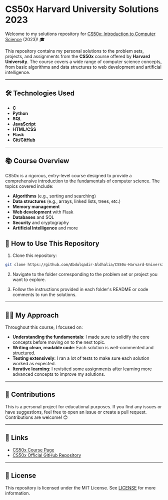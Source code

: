 # CS50x Harvard University Solutions 2023

Welcome to my solutions repository for [CS50x: Introduction to Computer Science](https://online-learning.harvard.edu/course/cs50-introduction-computer-science) (2023)! 🎓

This repository contains my personal solutions to the problem sets, projects, and assignments from the **CS50x** course offered by **Harvard University**. The course covers a wide range of computer science concepts, from basic algorithms and data structures to web development and artificial intelligence.

---

## 🛠️ Technologies Used

- **C**
- **Python**
- **SQL**
- **JavaScript**
- **HTML/CSS**
- **Flask**
- **Git/GitHub**

---

## 📚 Course Overview

CS50x is a rigorous, entry-level course designed to provide a comprehensive introduction to the fundamentals of computer science. The topics covered include:

- **Algorithms** (e.g., sorting and searching)
- **Data structures** (e.g., arrays, linked lists, trees, etc.)
- **Memory management**
- **Web development** with Flask
- **Databases** and SQL
- **Security** and cryptography
- **Artificial Intelligence** and more


## 📝 How to Use This Repository

1. Clone this repository:

```bash
git clone https://github.com/Abdulqadir-Aldhalia/CS50x-Harvard-University-Solutions-2023.git
```

2. Navigate to the folder corresponding to the problem set or project you want to explore.

3. Follow the instructions provided in each folder's README or code comments to run the solutions.

---

## 👨‍💻 My Approach

Throughout this course, I focused on:

- **Understanding the fundamentals**: I made sure to solidify the core concepts before moving on to the next topic.
- **Writing clean, readable code**: Each solution is well-commented and structured.
- **Testing extensively**: I ran a lot of tests to make sure each solution worked as expected.
- **Iterative learning**: I revisited some assignments after learning more advanced concepts to improve my solutions.

---

## 🤝 Contributions

This is a personal project for educational purposes. If you find any issues or have suggestions, feel free to open an issue or create a pull request. Contributions are welcome! 😊

---

## 🔗 Links

- [CS50x Course Page](https://online-learning.harvard.edu/course/cs50-introduction-computer-science)
- [CS50x Official GitHub Repository](https://github.com/cs50)

---

## 📜 License

This repository is licensed under the MIT License. See [LICENSE](LICENSE) for more information.

